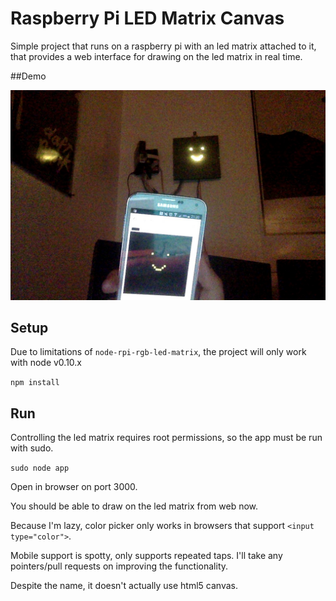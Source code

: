 # Raspberry Pi LED Matrix Canvas

Simple project that runs on a raspberry pi with an led matrix attached to it, that provides a web interface for drawing on the led matrix in real time.

##Demo

![demo](docs/snap.jpg?raw=true "Demo")


## Setup

Due to limitations of `node-rpi-rgb-led-matrix`, the project will only work with node v0.10.x

`npm install`


## Run

Controlling the led matrix requires root permissions, so the app must be run with sudo.

`sudo node app`

Open in browser on port 3000.

You should be able to draw on the led matrix from web now.

Because I'm lazy, color picker only works in browsers that support `<input type="color">`.

Mobile support is spotty, only supports repeated taps. I'll take any pointers/pull requests on improving the functionality.

Despite the name, it doesn't actually use html5 canvas.
